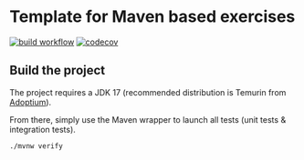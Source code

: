 # Template for Maven based exercises

[![build workflow](https://github.com/vinebast/web_app_spring_training/actions/workflows/build.yml/badge.svg)](https://github.com/vinebast/web_app_spring_training/actions)
[![codecov](https://codecov.io/gh/vinebast/web_app_spring_training/branch/main/graph/badge.svg)](https://codecov.io/gh/vinebast/web_app_spring_training)

## Build the project

The project requires a JDK 17 (recommended distribution is Temurin from [Adoptium](https://adoptium.net/)).

From there, simply use the Maven wrapper to launch all tests (unit tests & integration tests).

`./mvnw verify`
